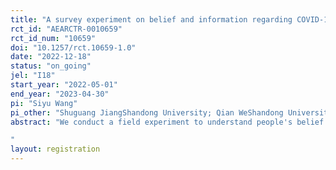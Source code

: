 ```yaml
---
title: "A survey experiment on belief and information regarding COVID-19 in China"
rct_id: "AEARCTR-0010659"
rct_id_num: "10659"
doi: "10.1257/rct.10659-1.0"
date: "2022-12-18"
status: "on_going"
jel: "I18"
start_year: "2022-05-01"
end_year: "2023-04-30"
pi: "Siyu Wang"
pi_other: "Shuguang JiangShandong University; Qian WeShandong University"
abstract: "We conduct a field experiment to understand people's belief and opinions on COVID-19 risk and policies. With intervention, we investigate how people perceive and interpret COVID-19 related information and how they update their beliefs. 
"
layout: registration
---
```


